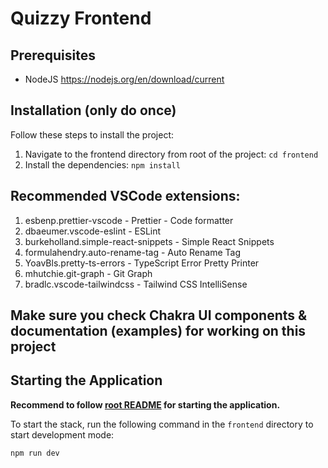 # Quizzy Frontend

## Prerequisites

- NodeJS https://nodejs.org/en/download/current

## Installation (only do once)

Follow these steps to install the project:

1. Navigate to the frontend directory from root of the project: `cd frontend`
2. Install the dependencies: `npm install`

## Recommended VSCode extensions:

1. esbenp.prettier-vscode - Prettier - Code formatter
2. dbaeumer.vscode-eslint - ESLint
3. burkeholland.simple-react-snippets - Simple React Snippets
4. formulahendry.auto-rename-tag - Auto Rename Tag
5. YoavBls.pretty-ts-errors - TypeScript Error Pretty Printer
6. mhutchie.git-graph - Git Graph
7. bradlc.vscode-tailwindcss - Tailwind CSS IntelliSense

## Make sure you check Chakra UI components & documentation (examples) for working on this project

## Starting the Application

**Recommend to follow [root README](../README.md) for starting the application.**

To start the stack, run the following command in the `frontend` directory to start development mode:
```
npm run dev
```